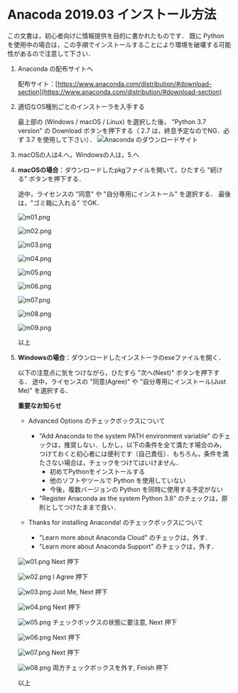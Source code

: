 Anacoda 2019.03 インストール方法
========================================

この文書は，初心者向けに情報提供を目的に書かれたものです．
既に Python を使用中の場合は，この手順でインストールすることにより環境を破壊する可能性があるので注意して下さい．

1. Anaconda の配布サイトへ

    配布サイト：[https://www.anaconda.com/distribution/#download-section](https://www.anaconda.com/distribution/#download-section)

2. 適切なOS種別ごとのインストーラを入手する 
    
    最上部の (Windows / macOS / Linux) を選択した後， "Python 3.7 version" の Download ボタンを押下する（ 2.7 は，終息予定なのでNG．必ず 3.7 を使用して下さい）．
    ![Anaconda のダウンロードサイト](00s.png)

3. macOSの人は4.へ，Windowsの人は，5.へ

4. **macOSの場合**：ダウンロードしたpkgファイルを開いて，ひたすら "続ける" ボタンを押下する．

    途中，ライセンスの "同意" や "自分専用にインストール" を選択する．
    最後は，"ゴミ箱に入れる" でOK．

    ![m01.png](m01.png)

    ![m02.png](m02.png)
    
    ![m03.png](m03.png)
    
    ![m04.png](m04.png)
    
    ![m05.png](m05.png)
    
    ![m06.png](m06.png)
    
    ![m07.png](m07.png)
    
    ![m08.png](m08.png)
    
    ![m09.png](m09.png)

    以上

5. **Windowsの場合**：ダウンロードしたインストーラのexeファイルを開く．

    以下の注意点に気をつけながら，ひたすら "次へ(Next)" ボタンを押下する．
    途中，ライセンスの "同意(Agree)" や "自分専用にインストール(Just Me)" を選択する．
    
    **重要なお知らせ**

    * Advanced Options のチェックボックスについて
      * "Add Anaconda to the system PATH environment variable" のチェックは，推奨しない．しかし，以下の条件を全て満たす場合のみ，つけておくと初心者には便利です（自己責任）．もちろん，条件を満たさない場合は，チェックをつけてはいけません．
        * 初めてPythonをインストールする
        * 他のソフトやツールで Python を使用していない
        * 今後，複数バージョンの Python を同時に使用する予定がない
      * "Register Anaconda as the system Python 3.6" のチェックは，原則としてつけたままで良い．
    
    * Thanks for installing Anaconda! のチェックボックスについて
      * "Learn more about Anaconda Cloud" のチェックは，外す．
      * "Learn more about Anaconda Support" のチェックは，外す．

    ![w01.png](w01.png)
    Next 押下

    ![w02.png](w02.png)
    I Agree 押下
    
    ![w03.png](w03.png)
    Just Me, Next 押下
    
    ![w04.png](w04.png)
    Next 押下
    
    ![w05.png](w05.png)
    チェックボックスの状態に要注意, Next 押下
    
    ![w06.png](w06.png)
    Next 押下
    
    ![w07.png](w07.png)
    Next 押下
    
    ![w08.png](w08.png)
    両方チェックボックスを外す, Finish 押下

    以上